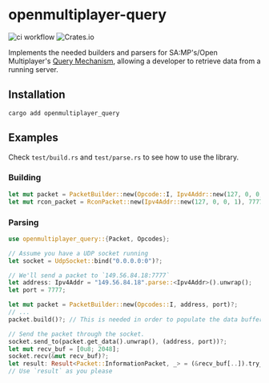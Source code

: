 # openmultiplayer-query

![ci workflow](https://github.com/carlos-menezes/openmultiplayer-query/actions/workflows/ci.yml/badge.svg) ![Crates.io](https://img.shields.io/crates/v/openmultiplayer_query)

Implements the needed builders and parsers for SA:MP's/Open Multiplayer's [Query Mechanism](https://sampwiki.blast.hk/wiki/Query_Mechanism), allowing a developer to retrieve data from a running server.

## Installation

`cargo add openmultiplayer_query`

## Examples

Check `test/build.rs` and `test/parse.rs` to see how to use the library.

### Building

```rs
let mut packet = PacketBuilder::new(Opcode::I, Ipv4Addr::new(127, 0, 0, 1), 7777)?;
let mut rcon_packet = RconPacket::new(Ipv4Addr::new(127, 0, 0, 1), 7777, "changeme", "varlist")?;
```

### Parsing

```rs
use openmultiplayer_query::{Packet, Opcodes};

// Assume you have a UDP socket running
let socket = UdpSocket::bind("0.0.0.0:0")?;

// We'll send a packet to `149.56.84.18:7777`
let address: Ipv4Addr = "149.56.84.18".parse::<Ipv4Addr>().unwrap();
let port = 7777;

let mut packet = PacketBuilder::new(Opcodes::I, address, port)?;
// ...
packet.build()?; // This is needed in order to populate the data buffer with query data.

// Send the packet through the socket.
socket.send_to(packet.get_data().unwrap(), (address, port))?;
let mut recv_buf = [0u8; 2048];
socket.recv(&mut recv_buf)?;
let result: Result<Packet::InformationPacket, _> = (&recv_buf[..]).try_into();
// Use `result` as you please
```
